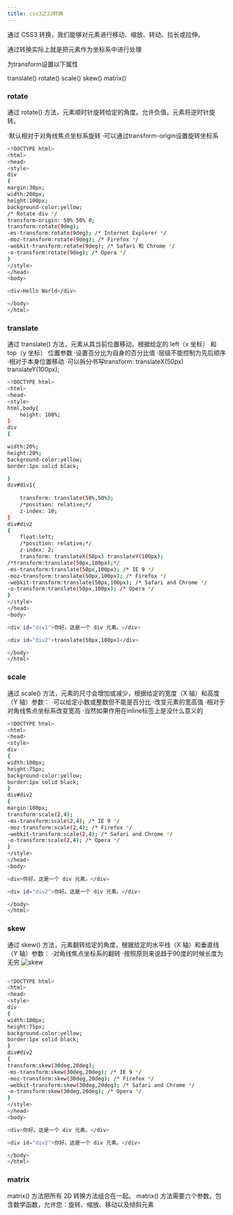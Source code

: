 ```yaml
---
title: css3之2d转换
---
```

通过 CSS3 转换，我们能够对元素进行移动、缩放、转动、拉长或拉伸。

通过转换实际上就是把元素作为坐标系中进行处理

为transform设置以下属性

translate()
rotate()
scale()
skew()
matrix()

### rotate

通过 rotate() 方法，元素顺时针旋转给定的角度。允许负值，元素将逆时针旋转。

·默认相对于对角线焦点坐标系旋转
·可以通过transform-origin设置旋转坐标系

``` bash
<!DOCTYPE html>
<html>
<head>
<style> 
div
{
margin:30px;
width:200px;
height:100px;
background-color:yellow;
/* Rotate div */
transform-origin: 50% 50% 0;
transform:rotate(9deg);
-ms-transform:rotate(9deg); /* Internet Explorer */
-moz-transform:rotate(9deg); /* Firefox */
-webkit-transform:rotate(9deg); /* Safari 和 Chrome */
-o-transform:rotate(9deg); /* Opera */
}
</style>
</head>
<body>

<div>Hello World</div>

</body>
</html>

```
### translate

通过 translate() 方法，元素从其当前位置移动，根据给定的 left（x 坐标） 和 top（y 坐标） 位置参数
·设置百分比为自身的百分比值
·层级不能控制为先后顺序
·相对于本身位置移动
·可以拆分书写transform: translateX(50px) translateY(100px);

``` bash
<!DOCTYPE html>
<html>
<head>
<style> 
html,body{
	height: 100%;
}
div
{

width:20%;
height:20%;
background-color:yellow;
border:1px solid black;

}
div#div1{
	
	transform: translate(50%,50%);	
	/*position: relative;*/
	z-index: 10;
}
div#div2
{
	float:left;
	/*position: relative;*/
	z-index: 2;
	transform: translateX(50px) translateY(100px);
/*transform:translate(50px,100px);*/
-ms-transform:translate(50px,100px); /* IE 9 */
-moz-transform:translate(50px,100px); /* Firefox */
-webkit-transform:translate(50px,100px); /* Safari and Chrome */
-o-transform:translate(50px,100px); /* Opera */
}
</style>
</head>
<body>

<div id="div1">你好。这是一个 div 元素。</div>

<div id="div2">translate(50px,100px)</div>

</body>
</html>

```
### scale
通过 scale() 方法，元素的尺寸会增加或减少，根据给定的宽度（X 轴）和高度（Y 轴）参数：
·可以给定小数或整数但不能是百分比
·改变元素的宽高值
·相对于对角线焦点坐标系改变宽高
·当然如果作用在inline标签上是没什么意义的

``` bash
<!DOCTYPE html>
<html>
<head>
<style> 
div
{
width:100px;
height:75px;
background-color:yellow;
border:1px solid black;
}
div#div2
{
margin:100px;
transform:scale(2,4);
-ms-transform:scale(2,4); /* IE 9 */
-moz-transform:scale(2,4); /* Firefox */
-webkit-transform:scale(2,4); /* Safari and Chrome */
-o-transform:scale(2,4); /* Opera */
}
</style>
</head>
<body>

<div>你好。这是一个 div 元素。</div>

<div id="div2">你好。这是一个 div 元素。</div>

</body>
</html>

```
### skew
通过 skew() 方法，元素翻转给定的角度，根据给定的水平线（X 轴）和垂直线（Y 轴）参数：
·对角线焦点坐标系的翻转
·按照原则来说趋于90度的时候长度为无穷
![skew](/blog/images/css3/skew.jpg)
``` bash

<!DOCTYPE html>
<html>
<head>
<style> 
div
{
width:100px;
height:75px;
background-color:yellow;
border:1px solid black;
}
div#div2
{
transform:skew(30deg,20deg);
-ms-transform:skew(30deg,20deg); /* IE 9 */
-moz-transform:skew(30deg,20deg); /* Firefox */
-webkit-transform:skew(30deg,20deg); /* Safari and Chrome */
-o-transform:skew(30deg,20deg); /* Opera */
}
</style>
</head>
<body>

<div>你好。这是一个 div 元素。</div>

<div id="div2">你好。这是一个 div 元素。</div>

</body>
</html>

```
### matrix
matrix() 方法把所有 2D 转换方法组合在一起。
matrix() 方法需要六个参数，包含数学函数，允许您：旋转、缩放、移动以及倾斜元素
